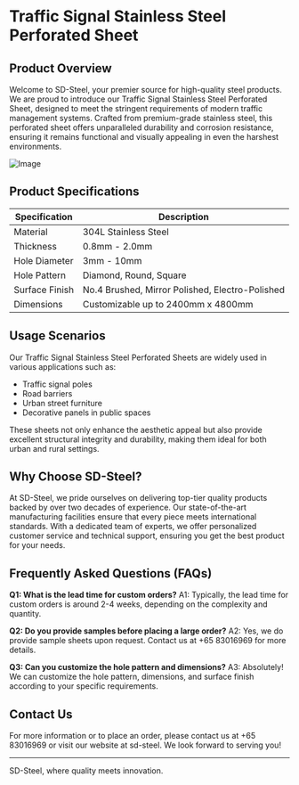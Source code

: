 # Traffic Signal Stainless Steel Perforated Sheet

## Product Overview
Welcome to SD-Steel, your premier source for high-quality steel products. We are proud to introduce our Traffic Signal Stainless Steel Perforated Sheet, designed to meet the stringent requirements of modern traffic management systems. Crafted from premium-grade stainless steel, this perforated sheet offers unparalleled durability and corrosion resistance, ensuring it remains functional and visually appealing in even the harshest environments.

![Image](https://github.com/user-attachments/assets/2567258e-e124-4816-932d-1809bd27ef0b)

## Product Specifications

| Specification | Description |
|---------------|-------------|
| Material      | 304L Stainless Steel |
| Thickness     | 0.8mm - 2.0mm |
| Hole Diameter | 3mm - 10mm |
| Hole Pattern  | Diamond, Round, Square |
| Surface Finish| No.4 Brushed, Mirror Polished, Electro-Polished |
| Dimensions    | Customizable up to 2400mm x 4800mm |

## Usage Scenarios
Our Traffic Signal Stainless Steel Perforated Sheets are widely used in various applications such as:
- Traffic signal poles
- Road barriers
- Urban street furniture
- Decorative panels in public spaces

These sheets not only enhance the aesthetic appeal but also provide excellent structural integrity and durability, making them ideal for both urban and rural settings.

## Why Choose SD-Steel?
At SD-Steel, we pride ourselves on delivering top-tier quality products backed by over two decades of experience. Our state-of-the-art manufacturing facilities ensure that every piece meets international standards. With a dedicated team of experts, we offer personalized customer service and technical support, ensuring you get the best product for your needs.

## Frequently Asked Questions (FAQs)
**Q1: What is the lead time for custom orders?**
A1: Typically, the lead time for custom orders is around 2-4 weeks, depending on the complexity and quantity.

**Q2: Do you provide samples before placing a large order?**
A2: Yes, we do provide sample sheets upon request. Contact us at +65 83016969 for more details.

**Q3: Can you customize the hole pattern and dimensions?**
A3: Absolutely! We can customize the hole pattern, dimensions, and surface finish according to your specific requirements.

## Contact Us
For more information or to place an order, please contact us at +65 83016969 or visit our website at  sd-steel. We look forward to serving you!

---

SD-Steel, where quality meets innovation.